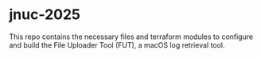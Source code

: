 # jnuc-2025
This repo contains the necessary files and terraform modules to configure and build the File Uploader Tool (FUT), a macOS log retrieval tool.
